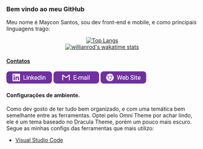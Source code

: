 ### Bem vindo ao meu GitHub

Meu nome é Maycon Santos, sou dev front-end e mobile, e como principais linguagens trago:

<center>
    <a href="https://github.com/anuraghazra/github-readme-stats" target="_blank">
    <img src="https://github-readme-stats.vercel.app/api/top-langs/?username=mayconsgs&theme=dark&hide_border=true&locale=pt-br" alt="Top Langs"/>
</center>

<center>
    <a href="https://github.com/anuraghazra/github-readme-stats" target="_blank">
    <img src="https://github-readme-stats.vercel.app/api/wakatime?username=mayconsgs&theme=dark&hide_border=true" alt="willianrod's wakatime stats"/>
</center>

#### Contatos

[![Linkedin](./assets/Git%20buttons.png)](https://www.linkedin.com/in/mayconsgs/) [![Email](./assets/Git%20buttons-1.png)](mailto:maycon.s.santos44@gmail.com) [![Web Site](./assets/Git%20buttons-2.png)](https://mayconsgs.netlify.app/)

#### Configurações de ambiente.

Como dev gosto de ter tudo bem organizado, e com uma temática bem semelhante entre as ferramentas. Optei pelo Omni Theme por achar lindo, ele é um tema baseado no Dracula Theme, porém um pouco mais escuro.
Segue as minhas configs das ferramentas que mais utilizo:

- [Visual Studio Code](./config/vscode-config.json)
